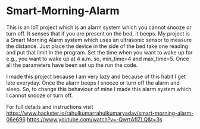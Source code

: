 # Smart-Morning-Alarm
This is an IoT project which is an alarm system which you cannot snooze or turn off. It senses that if you are present on the bed, it beeps.
            My project is a Smart Morning Alarm system which uses an ultrasonic sensor to measure the distance. Just place the device in the side of the bed take one reading and put that limit in the program. Set the time when you want to wake up for e.g., you want to wake up at 4 a.m. so, min_time=4 and max_time=5. Once all the parameters have been set up the run the code.

I made this project because I am very lazy and because of this habit I get late everyday. Once the alarm beeps I snooze or turn off the alarm and sleep. So, to change this behaviour of mine I made this alarm system which I cannot snooze or turn off.

For full details and instructions
visit
    https://www.hackster.io/rahulkumarrahulkumaryadav/smart-morning-alarm-06e696
    https://www.youtube.com/watch?v=-QwrtAfIZLQ&t=3s
